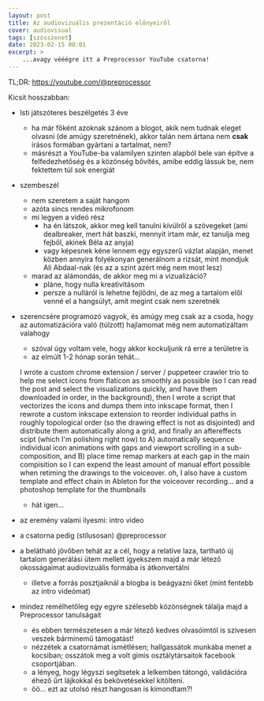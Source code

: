 ```yaml
---
layout: post
title: Az audiovizuális prezentáció előnyeiről
cover: audiovisual
tags: [szösszenet]
date: 2023-02-15 00:01
excerpt: >
    ...avagy vééégre itt a Preprocessor YouTube csatorna!
---
```


TL;DR: https://youtube.com/@preprocessor

Kicsit hosszabban:

- Isti játszóteres beszélgetés 3 éve
    - ha már főként azoknak szánom a blogot, akik nem tudnak eleget olvasni (de amúgy szeretnének), akkor talán nem ártana nem **csak** írásos formában gyártani a tartalmat, nem?
    - másrészt a YouTube-ba valamilyen szinten alapból bele van építve a felfedezhetőség és a közönség bővítés, amibe eddig lássuk be, nem fektettem túl sok energiát

- szembeszél
    - nem szeretem a saját hangom
    - azóta sincs rendes mikrofonom
    - mi legyen a videó rész
        - ha én látszok, akkor meg kell tanulni kívülről a szövegeket (ami dealbreaker, mert hát baszki, mennyit írtam már, ez tanulja meg fejből, akinek Béla az anyja)
        - vagy képesnek kéne lennem egy egyszerű vázlat alapján, menet közben annyira folyékonyan generálnom a rizsát, mint mondjuk Ali Abdaal-nak (és az a szint azért még nem most lesz)
    - marad az alámondás, de akkor meg mi a vizualizáció?
        - pláne, hogy nulla kreativitásom
        - persze a nulláról is lehetne fejlődni, de az meg a tartalom elől venné el a hangsúlyt, amit megint csak nem szeretnék

- szerencsére programozó vagyok, és amúgy meg csak az a csoda, hogy az automatizációra való (túlzott) hajlamomat még nem automatizáltam valahogy
    - szóval úgy voltam vele, hogy akkor kockuljunk rá erre a területre is
    - az elmúlt 1-2 hónap során tehát...
    
    
    
    I wrote a custom chrome extension / server / puppeteer crawler trio to help me select icons from flaticon as smoothly as possible (so I can read the post and select the visualizations quickly, and have them downloaded in order, in the background), then I wrote a script that vectorizes the icons and dumps them into inkscape format, then I rewrote a custom inkscape extension to reorder individual paths in roughly topological order (so the drawing effect is not as disjointed) and distribute them automatically along a grid, and finally an aftereffects scipt (which I'm polishing right now) to A) automatically sequence individual icon animations with gaps and viewport scrolling in a sub-composition, and B) place time remap markers at each gap in the main compisition so I can expend the least amount of manual effort possible when retiming the drawings to the voiceover. 
    oh, I also have a custom template and effect chain in Ableton for the voiceover recording... and a photoshop template for the thumbnails

    - hát igen...

- az eremény valami ilyesmi: intro video
- a csatorna pedig (stílusosan) @preprocessor

- a belátható jövőben tehát az a cél, hogy a relatíve laza, tartható új tartalom generálási ütem mellett igyekszem majd a már létező okosságaimat audiovizuális formába is átkonvertálni
    - illetve a forrás posztjaiknál a blogba is beágyazni őket (mint fentebb az intro videómat)

- mindez remélhetőleg egy egyre szélesebb közönségnek tálalja majd a Preprocessor tanulságait
    - és ebben természetesen a már létező kedves olvasóimtól is szívesen veszek bárminemű támogatást!
    - nézzétek a csatornámat ismétlésen; hallgassátok munkába menet a kocsiban; osszátok meg a volt gimis osztálytársaitok facebook csoportjában.
    - a lényeg, hogy légyszi segítsetek a lelkemben tátongó, validációra éhező űrt lájkokkal és bekövetésekkel kitölteni.
    - öö... ezt az utolsó részt hangosan is kimondtam?!